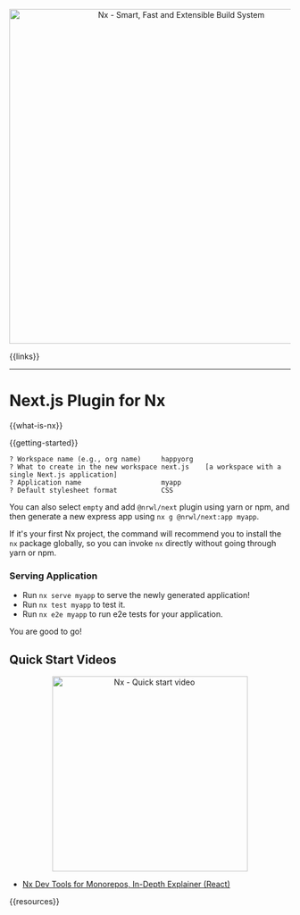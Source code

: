 <p style="text-align: center;"><img src="https://raw.githubusercontent.com/nrwl/nx/master/images/nx-next.png" width="600" alt="Nx - Smart, Fast and Extensible Build System"></p>

{{links}}

<hr>

# Next.js Plugin for Nx

{{what-is-nx}}

{{getting-started}}

```
? Workspace name (e.g., org name)     happyorg
? What to create in the new workspace next.js    [a workspace with a single Next.js application]
? Application name                    myapp
? Default stylesheet format           CSS
```

You can also select `empty` and add `@nrwl/next` plugin using yarn or npm, and then generate a new express app using `nx g @nrwl/next:app myapp`.

If it's your first Nx project, the command will recommend you to install the `nx` package globally, so you can invoke `nx` directly without going through yarn or npm.

### Serving Application

- Run `nx serve myapp` to serve the newly generated application!
- Run `nx test myapp` to test it.
- Run `nx e2e myapp` to run e2e tests for your application.

You are good to go!

## Quick Start Videos

<a href="https://www.youtube.com/watch?v=E188J7E_MDU" target="_blank">
<p style="text-align: center;"><img src="https://raw.githubusercontent.com/nrwl/nx/master/images/nx-react-video.png" width="350" alt="Nx - Quick start video"></p>
</a>

- [Nx Dev Tools for Monorepos, In-Depth Explainer (React)](https://www.youtube.com/watch?v=jCf92IyR-GE)

{{resources}}
